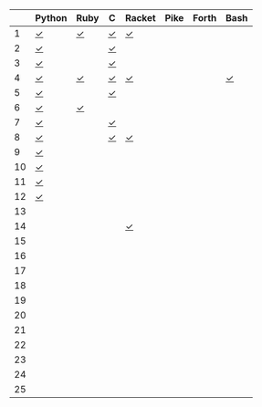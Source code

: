 |    | Python       | Ruby         | C            | Racket       | Pike         | Forth        | Bash         |
| -- | ------       | ----         | -            | ------       | ----         | -----        | ----         |
|  1 | [✓][01py]    | [✓][01rb]    | [✓][01c]     | [✓][01rkt]   |              |              |              |
|  2 | [✓][02py]    |              | [✓][02c]     |              |              |              |              |
|  3 | [✓][03py]    |              | [✓][03c]     |              |              |              |              |
|  4 | [✓][04py]    | [✓][04rb]    | [✓][04c]     | [✓][04rkt]   |              |              | [✓][04sh]    |
|  5 | [✓][05py]    |              | [✓][05c]     |              |              |              |              |
|  6 | [✓][06py]    | [✓][06rb]    |              |              |              |              |              |
|  7 | [✓][07py]    |              | [✓][07c]     |              |              |              |              |
|  8 | [✓][08py]    |              | [✓][08c]     | [✓][08rkt]   |              |              |              |
|  9 | [✓][09py]    |              |              |              |              |              |              |
| 10 | [✓][10py]    |              |              |              |              |              |              |
| 11 | [✓][11py]    |              |              |              |              |              |              |
| 12 | [✓][12py]    |              |              |              |              |              |              |
| 13 |              |              |              |              |              |              |              |
| 14 |              |              |              | [✓][14rkt]   |              |              |              |
| 15 |              |              |              |              |              |              |              |
| 16 |              |              |              |              |              |              |              |
| 17 |              |              |              |              |              |              |              |
| 18 |              |              |              |              |              |              |              |
| 19 |              |              |              |              |              |              |              |
| 20 |              |              |              |              |              |              |              |
| 21 |              |              |              |              |              |              |              |
| 22 |              |              |              |              |              |              |              |
| 23 |              |              |              |              |              |              |              |
| 24 |              |              |              |              |              |              |              |
| 25 |              |              |              |              |              |              |              |

[01py]:      https://github.com/allengarvin/adventofcode/blob/main/2019/01/01-python.py
[01rb]:      https://github.com/allengarvin/adventofcode/blob/main/2019/01/01-ruby.rb
[01c]:       https://github.com/allengarvin/adventofcode/blob/main/2019/01/01-c.c
[01rkt]:     https://github.com/allengarvin/adventofcode/blob/main/2019/01/01-racket.rkt
[02py]:      https://github.com/allengarvin/adventofcode/blob/main/2019/02/02-python.py
[02c]:       https://github.com/allengarvin/adventofcode/blob/main/2019/02/02-c.c
[03py]:      https://github.com/allengarvin/adventofcode/blob/main/2019/03/03-python.py
[03c]:       https://github.com/allengarvin/adventofcode/blob/main/2019/03/03-c.c
[04py]:      https://github.com/allengarvin/adventofcode/blob/main/2019/04/04-python.py
[04rb]:      https://github.com/allengarvin/adventofcode/blob/main/2019/04/04-ruby.rb
[04c]:       https://github.com/allengarvin/adventofcode/blob/main/2019/04/04-c.c
[04rkt]:     https://github.com/allengarvin/adventofcode/blob/main/2019/04/04-racket.rkt
[04sh]:      https://github.com/allengarvin/adventofcode/blob/main/2019/04/04-bash.sh
[05py]:      https://github.com/allengarvin/adventofcode/blob/main/2019/05/05-python.py
[05c]:       https://github.com/allengarvin/adventofcode/blob/main/2019/05/05-c.c
[06py]:      https://github.com/allengarvin/adventofcode/blob/main/2019/06/06-python.py
[06rb]:      https://github.com/allengarvin/adventofcode/blob/main/2019/06/06-ruby.rb
[07py]:      https://github.com/allengarvin/adventofcode/blob/main/2019/07/07-python.py
[07c]:       https://github.com/allengarvin/adventofcode/blob/main/2019/07/07-c.c
[08py]:      https://github.com/allengarvin/adventofcode/blob/main/2019/08/08-python.py
[08c]:       https://github.com/allengarvin/adventofcode/blob/main/2019/08/08-c.c
[08rkt]:     https://github.com/allengarvin/adventofcode/blob/main/2019/08/08-racket.rkt
[09py]:      https://github.com/allengarvin/adventofcode/blob/main/2019/09/09-python.py
[10py]:      https://github.com/allengarvin/adventofcode/blob/main/2019/10/10-python.py
[11py]:      https://github.com/allengarvin/adventofcode/blob/main/2019/11/11-python.py
[12py]:      https://github.com/allengarvin/adventofcode/blob/main/2019/12/12-python.py
[14rkt]:     https://github.com/allengarvin/adventofcode/blob/main/2019/14/14-racket.rkt
